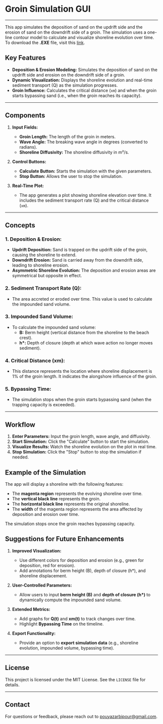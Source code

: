 # Groin Simulation GUI

---

This app simulates the deposition of sand on the updrift side and the erosion of sand on the downdrift side of a groin. The simulation uses a one-line contour model to calculate and visualize shoreline evolution over time.
To download the **.EXE** file, visit this [link](https://drive.google.com/file/d/1LgnKmB1FQgMRq0M3wRy8OpBd7kRZF7wK/view?usp=sharing).


## Key Features


- **Deposition & Erosion Modeling:** Simulates the deposition of sand on the updrift side and erosion on the downdrift side of a groin.
- **Dynamic Visualization:** Displays the shoreline evolution and real-time sediment transport (Q) as the simulation progresses.
- **Groin Influence:** Calculates the critical distance (`xm`) and when the groin starts bypassing sand (i.e., when the groin reaches its capacity).

---

## Components

1. **Input Fields:**
   - **Groin Length:** The length of the groin in meters.
   - **Wave Angle:** The breaking wave angle in degrees (converted to radians).
   - **Shoreline Diffusivity:** The shoreline diffusivity in m²/s.

2. **Control Buttons:**
   - **Calculate Button:** Starts the simulation with the given parameters.
   - **Stop Button:** Allows the user to stop the simulation.

3. **Real-Time Plot:**
   - The app generates a plot showing shoreline elevation over time. It includes the sediment transport rate (Q) and the critical distance (`xm`).

---

## Concepts

### 1. **Deposition & Erosion:**
- **Updrift Deposition:** Sand is trapped on the updrift side of the groin, causing the shoreline to extend.
- **Downdrift Erosion:** Sand is carried away from the downdrift side, leading to shoreline erosion.
- **Asymmetric Shoreline Evolution:** The deposition and erosion areas are symmetrical but opposite in effect.

### 2. **Sediment Transport Rate (Q):**
- The area accreted or eroded over time. This value is used to calculate the impounded sand volume.

### 3. **Impounded Sand Volume:**
- To calculate the impounded sand volume:
  - **B:** Berm height (vertical distance from the shoreline to the beach crest).
  - **h\*:** Depth of closure (depth at which wave action no longer moves sediment).

### 4. **Critical Distance (xm):**
- This distance represents the location where shoreline displacement is 1% of the groin length. It indicates the alongshore influence of the groin.

### 5. **Bypassing Time:**
- The simulation stops when the groin starts bypassing sand (when the trapping capacity is exceeded).

---

## Workflow

1. **Enter Parameters:** Input the groin length, wave angle, and diffusivity.
2. **Start Simulation:** Click the "Calculate" button to start the simulation.
3. **Visualize Results:** Watch the shoreline evolution on the plot in real time.
4. **Stop Simulation:** Click the "Stop" button to stop the simulation if needed.

## Example of the Simulation

The app will display a shoreline with the following features:
- The **magenta region** represents the evolving shoreline over time.
- The **vertical black line** represents the groin.
- The **horizontal black line** represents the original shoreline.
- The **width** of the magenta region represents the area affected by deposition and erosion over time.

The simulation stops once the groin reaches bypassing capacity.

## Suggestions for Future Enhancements

1. **Improved Visualization:**
   - Use different colors for deposition and erosion (e.g., green for deposition, red for erosion).
   - Add annotations for berm height (B), depth of closure (h*), and shoreline displacement.

2. **User-Controlled Parameters:**
   - Allow users to input **berm height (B)** and **depth of closure (h\*)** to dynamically compute the impounded sand volume.

3. **Extended Metrics:**
   - Add graphs for **Q(t)** and **xm(t)** to track changes over time.
   - Highlight **Bypassing Time** on the timeline.

4. **Export Functionality:**
   - Provide an option to **export simulation data** (e.g., shoreline evolution, impounded volume, bypassing time).
  
---

## License  
This project is licensed under the MIT License. See the `LICENSE` file for details.  

---

## Contact  
For questions or feedback, please reach out to pouyazarbipour@gmail.com.
